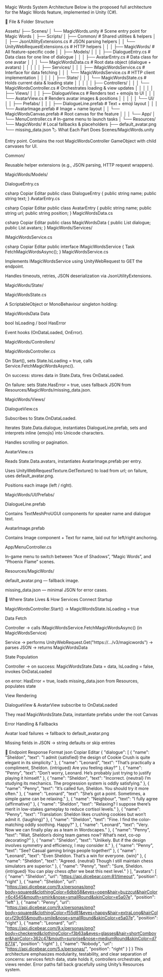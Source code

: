 Magic Words System Architecture
Below is the proposed full architecture for the Magic Words feature, implemented in Unity (C#).

📂 File & Folder Structure

Assets/
├── Scenes/
│   └── MagicWords.unity                      # Scene entry point for Magic Words
│
├── Scripts/
│   ├── Common/                               # Shared utilities & helpers
│   │   ├── JsonUtilityExtensions.cs          # JSON parsing helpers
│   │   └── UnityWebRequestExtensions.cs      # HTTP helpers
│   │
│   ├── MagicWords/                           # All feature-specific code
│   │   ├── Models/
│   │   │   ├── DialogueEntry.cs              # Data class for one line of dialogue
│   │   │   ├── AvatarEntry.cs                # Data class for one avatar
│   │   │   └── MagicWordsData.cs             # Root data object (dialogue + avatars)
│   │   │
│   │   ├── Services/
│   │   │   ├── IMagicWordsService.cs         # Interface for data fetching
│   │   │   └── MagicWordsService.cs          # HTTP client implementation
│   │   │
│   │   ├── State/
│   │   │   └── MagicWordsState.cs            # Holds current data & loading state
│   │   │
│   │   ├── Controllers/
│   │   │   └── MagicWordsController.cs       # Orchestrates loading & view updates
│   │   │
│   │   ├── Views/
│   │   │   ├── DialogueView.cs               # Renders text + emojis to UI
│   │   │   └── AvatarView.cs                 # Renders avatar images & positions
│   │   │
│   │   └── UI/
│   │       ├── Prefabs/
│   │       │   ├── DialogueLine.prefab       # Text + emoji layout
│   │       │   └── AvatarImage.prefab        # Image + name layout
│   │       └── MagicWordsCanvas.prefab       # Root canvas for the feature
│   │
│   └── App/
│       └── MenuController.cs                 # In-game menu to launch tasks
│
└── Resources/
    └── MagicWords/                           # Local fallbacks & placeholders
        ├── default_avatar.png
        └── missing_data.json
🏷 What Each Part Does
Scenes/MagicWords.unity

Entry point. Contains the root MagicWordsController GameObject with child canvases for UI.

Common/

Reusable helper extensions (e.g., JSON parsing, HTTP request wrappers).

MagicWords/Models/

DialogueEntry.cs

csharp
Copiar
Editar
public class DialogueEntry {
    public string name;
    public string text;
}
AvatarEntry.cs

csharp
Copiar
Editar
public class AvatarEntry {
    public string name;
    public string url;
    public string position;
}
MagicWordsData.cs

csharp
Copiar
Editar
public class MagicWordsData {
    public List<DialogueEntry> dialogue;
    public List<AvatarEntry> avatars;
}
MagicWords/Services/

IMagicWordsService.cs

csharp
Copiar
Editar
public interface IMagicWordsService {
    Task<MagicWordsData> FetchMagicWordsAsync();
}
MagicWordsService.cs

Implements IMagicWordsService using UnityWebRequest to GET the endpoint.

Handles timeouts, retries, JSON deserialization via JsonUtilityExtensions.

MagicWords/State/

MagicWordsState.cs

A ScriptableObject or MonoBehaviour singleton holding:

MagicWordsData Data

bool IsLoading / bool HasError

Event hooks (OnDataLoaded, OnError).

MagicWords/Controllers/

MagicWordsController.cs

On Start(), sets State.IsLoading = true, calls Service.FetchMagicWordsAsync().

On success: stores data in State.Data, fires OnDataLoaded.

On failure: sets State.HasError = true, uses fallback JSON from Resources/MagicWords/missing_data.json.

MagicWords/Views/

DialogueView.cs

Subscribes to State.OnDataLoaded.

Iterates State.Data.dialogue, instantiates DialogueLine.prefab, sets <name> and interprets inline {emojis} into Unicode characters.

Handles scrolling or pagination.

AvatarView.cs

Reads State.Data.avatars, instantiates AvatarImage.prefab per entry.

Uses UnityWebRequestTexture.GetTexture() to load from url; on failure, uses default_avatar.png.

Positions each image (left / right).

MagicWords/UI/Prefabs/

DialogueLine.prefab

Contains TextMeshProUGUI components for speaker name and dialogue text.

AvatarImage.prefab

Contains Image component + Text for name, laid out for left/right anchoring.

App/MenuController.cs

In-game menu to switch between “Ace of Shadows”, “Magic Words”, and “Phoenix Flame” scenes.

Resources/MagicWords/

default_avatar.png — fallback image.

missing_data.json — minimal JSON for error cases.

🔄 Where State Lives & How Services Connect
Startup

MagicWordsController.Start() → MagicWordsState.IsLoading = true

Data Fetch

Controller → calls IMagicWordsService.FetchMagicWordsAsync() (in MagicWordsService)

Service → performs UnityWebRequest.Get("https://…/v3/magicwords") → parses JSON → returns MagicWordsData

State Population

Controller → on success: MagicWordsState.Data = data, IsLoading = false, invokes OnDataLoaded

on error: HasError = true, loads missing_data.json from Resources, populates state

View Rendering

DialogueView & AvatarView subscribe to OnDataLoaded

They read MagicWordsState.Data, instantiate prefabs under the root Canvas

Error Handling & Fallbacks

Avatar load failures → fallback to default_avatar.png

Missing fields in JSON → string defaults or skip entries

🔗 Endpoint Response Format
json
Copiar
Editar
{
  "dialogue": [
    { "name": "Sheldon", "text": "I admit {satisfied} the design of Cookie Crush is quite elegant in its simplicity." },
    { "name": "Leonard", "text": "That’s practically a compliment, Sheldon. {intrigued} Are you feeling okay?" },
    { "name": "Penny",   "text": "Don’t worry, Leonard. He’s probably just trying to justify playing it himself." },
    { "name": "Sheldon", "text": "Incorrect. {neutral} I’m studying its mechanics. The progression system is oddly satisfying." },
    { "name": "Penny",   "text": "It’s called fun, Sheldon. You should try it more often." },
    { "name": "Leonard", "text": "She’s got a point. Sometimes, a simple game can be relaxing." },
    { "name": "Neighbour", "text": "I fully agree {affirmative}" },
    { "name": "Sheldon", "text": "Relaxing? I suppose there’s merit in low-stakes gameplay to reduce cortisol levels." },
    { "name": "Penny",   "text": "Translation: Sheldon likes crushing cookies but won’t admit it. {laughing}" },
    { "name": "Sheldon", "text": "Fine. I find the color-matching oddly soothing. Happy?" },
    { "name": "Leonard", "text": "Very. Now we can finally play as a team in Wordscapes." },
    { "name": "Penny",   "text": "Wait, Sheldon’s doing team games now? What’s next, co-op decorating?" },
    { "name": "Sheldon", "text": "Unlikely. But if the design involves symmetry and efficiency, I may consider it." },
    { "name": "Penny",   "text": "See? Casual gaming brings people together!" },
    { "name": "Leonard", "text": "Even Sheldon. That’s a win for everyone. {win}" },
    { "name": "Sheldon", "text": "Agreed. {neutral} Though I still maintain chess simulators are superior." },
    { "name": "Penny",   "text": "Sure, Sheldon. {intrigued} You can play chess *after* we beat this next level." }
  ],
  "avatars": [
    {
      "name": "Sheldon",
      "url":  "https://api.dicebear.com:81/timeout",
      "position": "right"
    },
    {
      "name": "Sheldon",
      "url":  "https://api.dicebear.com/9.x/personas/png?body=squared&clothingColor=6dbb58&eyes=open&hair=buzzcut&hairColor=6c4545&mouth=smirk&nose=smallRound&skinColor=e5a07e",
      "position": "left"
    },
    {
      "name": "Penny",
      "url":  "https://api.dicebear.com/9.x/personas/png?body=squared&clothingColor=f55d81&eyes=happy&hair=extraLong&hairColor=f29c65&mouth=smile&nose=smallRound&skinColor=e5a07e",
      "position": "right"
    },
    {
      "name": "Leonard",
      "url":  "https://api.dicebear.com/9.x/personas/png?body=checkered&clothingColor=f3b63a&eyes=glasses&hair=shortCombover&hairColor=362c47&mouth=surprise&nose=mediumRound&skinColor=d78774",
      "position": "right"
    },
    {
      "name": "Nobody",
      "url":  "https://api.dicebear.com/5.x/personas/",
      "position": "right"
    }
  ]
}
This architecture emphasizes modularity, testability, and clear separation of concerns: services fetch data, state holds it, controllers orchestrate, and views render. Error paths fall back gracefully using Unity’s Resources system.